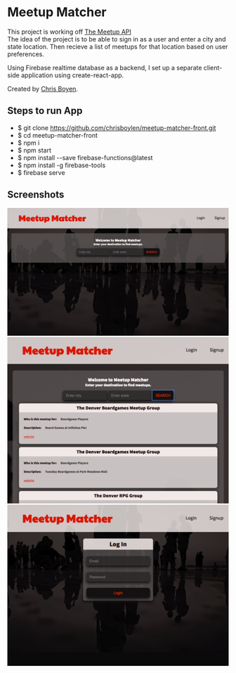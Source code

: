 # Meetup Matcher

This project is working off [The Meetup API](https://www.meetup.com/meetup_api/)  
The idea of the project is to be able to sign in as a user and enter a city and state location.  Then recieve a list of meetups for that location based on user preferences.

Using Firebase realtime database as a backend, I set up a separate client-side application using create-react-app.

Created by [Chris Boyen](https://github.com/chrisboylen "Chris Boyen").

## Steps to run App

* $ git clone https://github.com/chrisboylen/meetup-matcher-front.git
* $ cd meetup-matcher-front
* $ npm i
* $ npm start
* $ npm install --save firebase-functions@latest
* $ npm install -g firebase-tools
* $ firebase serve

## Screenshots

![on-page-load](src/images/home-meetup.png)  
![meetups-denver](src/images/meetups-meetup.png)
![login-screen](src/images/login-meetup.png)
<div align="center">
  <img src=""https://raw.githubusercontent.com/chrisboylen/meetup-matcher-front/master//images/mobile-meetup.png" />
</div>
